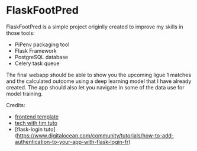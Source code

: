 # FlaskFootPred

FlaskFootPred is a simple project originlly created to improve my skills in those tools:

- PiPenv packaging tool
- Flask Framework
- PostgreSQL database
- Celery task queue

The final webapp should be able to show you the upcoming ligue 1 matches and the calculated outcome using a deep learning model that I have already created.
The app should also let you navigate in some of the data use for model training.

Credits:
* [frontend template](https://colorlib.com/wp/template/bootstrap-sidebar-09/)
* [tech with tim tuto](https://www.techwithtim.net/tutorials/flask/a-basic-website/)
* [flask-login tuto] (https://www.digitalocean.com/community/tutorials/how-to-add-authentication-to-your-app-with-flask-login-fr)